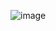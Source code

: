 ![image](https://github.com/Ace-Krypton/KitsuneSpecsUI/assets/75210504/d8a32e4c-fabe-4b0d-a5be-84cc6db77903)
